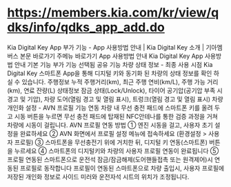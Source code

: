 # https://members.kia.com/kr/view/qdks/info/qdks_app_add.do

Kia Digital Key App 부가 기능 - App 사용방법 안내 | Kia Digital Key 소개 | 기아멤버스
본문 바로가기
주메뉴 바로가기
App 사용방법 안내
Kia Digital Key
App 사용방법 안내
기본 기능
부가 기능
선택됨
공유 기능
차량 상태 정보 - 최종 사용 시점
Kia Digital Key 스마트폰 App을 통해 디지털 키와 동기화 된 차량의 상태 정보를 확인 하실 수 있습니다.
주행정보
누적 주행거리(km), 최근 주행 연비(km/L), 주행 가능 거리(km), 연료 잔량(L)
상태정보
잠금 상태(Lock/Unlock), 타이어 공기압(공기압 부족 시 경고 및 기압),
차량 도어(열림 경고 및 열림 표시), 트렁크(열림 경고 및 열림 표시)
차량 개인화 설정 - AVN 프로필 기능 연동
차량 내 무선 충전 패드에 스마트폰 키를 올려 두고 시동 버튼을 누르면 무선 충전 패드에 탑재된 NFC안테나를 통한 검증 과정을 거쳐 차량에 시동이 걸립니다.
AVN 프로필 연동 방법
① 엔진 시동을 걸고, 사용자 초기 설정을 완료하세요
② AVN 화면에서 프로필 설정 메뉴에 접속하세요 (환경설정 > 사용자 프로필)
③ 스마트폰을 무선충전기 위에 거치한 뒤, 디지털 키 연동(스마트폰) 버튼을 누르세요
④ 스마트폰의 디지털키와 차량의 사용자 프로필 연동이 완료됩니다
⑤ 프로필 연동된 스마트폰으로 운전석 잠금/잠금해제(도어핸들접촉 또는 원격제어)시 연동된 프로필로 동작합니다
프로필이 연동된 스마트폰으로 차량 출입시, 사용자 프로필에 저장된 개인화 정보로 사이드 미러와 운전자석 시트의 위치가 조정됩니다.